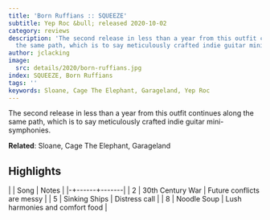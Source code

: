```yaml
---
title: 'Born Ruffians :: SQUEEZE'
subtitle: Yep Roc &bull; released 2020-10-02
category: reviews
description: 'The second release in less than a year from this outfit continues along
  the same path, which is to say meticulously crafted indie guitar mini-symphonies. '
author: jclacking
image:
  src: details/2020/born-ruffians.jpg
index: SQUEEZE, Born Ruffians
tags: ''
keywords: Sloane, Cage The Elephant, Garageland, Yep Roc
---
```

The second release in less than a year from this outfit continues along the same path, which is to say meticulously crafted indie guitar mini-symphonies. <!--more-->

**Related**: Sloane, Cage The Elephant, Garageland

## Highlights

| | Song | Notes |
|-+------+-------|
| 2 | 30th Century War | Future conflicts are messy |
| 5 | Sinking Ships | Distress call |
| 8 | Noodle Soup | Lush harmonies and comfort food |

